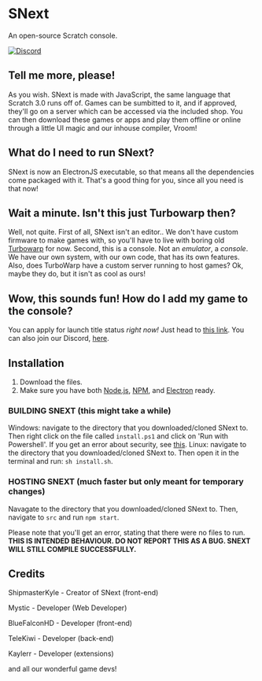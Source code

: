 
# SNext

An open-source Scratch console.

[![Discord](https://img.shields.io/discord/839159549260333117?label=SNext&logo=SNext&style=plastic)](https://discord.gg/XU4zK5jjMc)

## Tell me more, please!

As you wish. SNext is made with JavaScript, the same language that Scratch 3.0 runs off of. Games can be sumbitted to it, and if approved, they'll go on a server which can be accessed via the included shop. You can then download these games or apps and play them offline or online through a little UI magic and our inhouse compiler, Vroom!

## What do I need to run SNext?

SNext is now an ElectronJS executable, so that means all the dependencies come packaged with it. That's a good thing for you, since all you need is that now!

## Wait a minute. Isn't this just Turbowarp then?

Well, not quite. First of all, SNext isn't an editor.. We don't have custom firmware to make games with, so you'll have to live with boring old [Turbowarp](https://turbowarp.org) for now. Second, this is a console. Not an *emulator*, a *console*. We have our own system, with our own code, that has its own features. Also, does TurboWarp have a custom server running to host games? Ok, maybe they do, but it isn't as cool as ours!

## Wow, this sounds fun! How do I add my game to the console?

You can apply for launch title status *right now!* Just head to [this link](https://forms.gle/Rbt1ELbr8HPgEh2q9). You can also join our Discord, [here](https://discord.gg/mqGKmRw9MY).

## Installation

1. Download the files.
2. Make sure you have both [Node.js](https://nodejs.org/en/download/), [NPM](https://docs.npmjs.com/downloading-and-installing-node-js-and-npm), and [Electron](https://www.electronjs.org/docs/latest/tutorial/quick-start) ready.

### BUILDING SNEXT (this might take a while)

  Windows:
  navigate to the directory that you downloaded/cloned SNext to. Then right click on the file called `install.ps1` and click on 'Run with Powershell'. If you get an error about security, see [this](https://www.danielengberg.com/powershell-check-execution-policy/).
   Linux:
   navigate to the directory that you downloaded/cloned SNext to. Then open it in the terminal and run: `sh install.sh`.
   
### HOSTING SNEXT (much faster but only meant for temporary changes)

Navagate to the directory that you downloaded/cloned SNext to. Then, navigate to `src` and run `npm start`.

Please note that you'll get an error, stating that there were no files to run. **THIS IS INTENDED BEHAVIOUR. DO NOT REPORT THIS AS A BUG. SNEXT  WILL STILL COMPILE SUCCESSFULLY.**

## Credits

ShipmasterKyle - Creator of SNext (front-end)

Mystic - Developer (Web Developer)

BlueFalconHD - Developer (front-end)

TeleKiwi - Developer (back-end)

Kaylerr - Developer (extensions)

and all our wonderful game devs!
